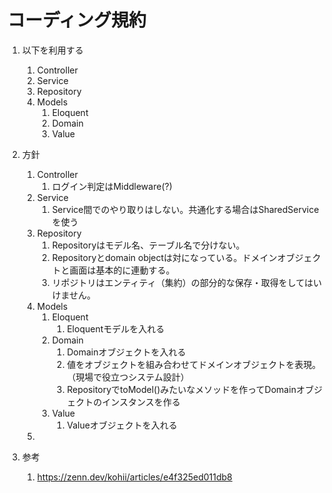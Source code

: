 # コーディング規約
1. 以下を利用する
    1. Controller
    1. Service
    1. Repository
    1. Models
        1. Eloquent
        1. Domain
        1. Value

1. 方針
    1. Controller
        1. ログイン判定はMiddleware(?)
    1. Service
        1. Service間でのやり取りはしない。共通化する場合はSharedServiceを使う
    1. Repository
        1. Repositoryはモデル名、テーブル名で分けない。
        1. Repositoryとdomain objectは対になっている。ドメインオブジェクトと画面は基本的に連動する。
        1. リポジトリはエンティティ（集約）の部分的な保存・取得をしてはいけません。 
    1. Models
        1. Eloquent
            1. Eloquentモデルを入れる
        2. Domain
            1. Domainオブジェクトを入れる
            1. 値をオブジェクトを組み合わせてドメインオブジェクトを表現。（現場で役立つシステム設計）
            1. RepositoryでtoModel()みたいなメソッドを作ってDomainオブジェクトのインスタンスを作る
        3. Value
            1. Valueオブジェクトを入れる
    1. 


3. 参考
    1. https://zenn.dev/kohii/articles/e4f325ed011db8